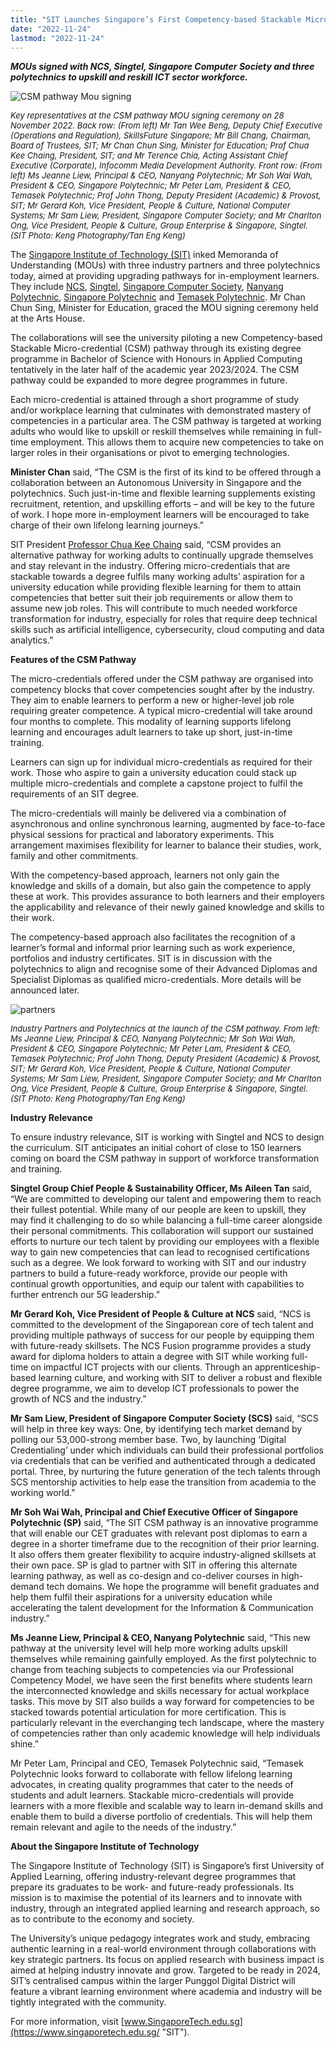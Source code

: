```yaml
---
title: "SIT Launches Singapore’s First Competency-based Stackable Micro-credential Pathway"
date: "2022-11-24"
lastmod: "2022-11-24"
---
```


***MOUs signed with NCS, Singtel, Singapore Computer Society and three polytechnics to upskill and reskill ICT sector workforce.***  

![CSM pathway Mou signing](./isacasg2022awardwinners.jpg)

*<font size=2>Key representatives at the CSM pathway MOU signing ceremony on 28 November 2022. Back row: (From left) Mr Tan Wee Beng, Deputy Chief Executive (Operations and Regulation), SkillsFuture Singapore; Mr Bill Chang, Chairman, Board of Trustees, SIT; Mr Chan Chun Sing, Minister for Education; Prof Chua Kee Chaing, President, SIT; and Mr Terence Chia, Acting Assistant Chief Executive (Corporate), Infocomm Media Development Authority. Front row: (From left) Ms Jeanne Liew, Principal & CEO, Nanyang Polytechnic; Mr Soh Wai Wah, President & CEO, Singapore Polytechnic; Mr Peter Lam, President & CEO, Temasek Polytechnic; Prof John Thong, Deputy President (Academic) & Provost, SIT; Mr Gerard Koh, Vice President, People & Culture, National Computer Systems; Mr Sam Liew, President, Singapore Computer Society; and Mr Charlton Ong, Vice President, People & Culture, Group Enterprise & Singapore, Singtel. (SIT Photo: Keng Photography/Tan Eng Keng)*</font>

The [Singapore Institute of Technology (SIT)](https://www.singaporetech.edu.sg/ "SIT") inked Memoranda of Understanding (MOUs) with three industry partners and three polytechnics today, aimed at providing upgrading pathways for in-employment learners. They include [NCS](https://www.ncs.co/en-sg/ "NCS"), [Singtel](https://www.singtel.com/about-us#homeCarousel1 "Singtel"), [Singapore Computer Society](https://www.scs.org.sg/ "SCS"), [Nanyang Polytechnic](https://www.nyp.edu.sg/ "NYP"), [Singapore Polytechnic](https://www.sp.edu.sg/ "SP") and [Temasek Polytechnic](https://www.tp.edu.sg/home.html "TP"). Mr Chan Chun Sing, Minister for Education, graced the MOU signing ceremony held at the Arts House. 

The collaborations will see the university piloting a new Competency-based Stackable Micro-credential (CSM) pathway through its existing degree programme in Bachelor of Science with Honours in Applied Computing tentatively in the later half of the academic year 2023/2024. The CSM pathway could be expanded to more degree programmes in future.  

Each micro-credential is attained through a short programme of study and/or workplace learning that culminates with demonstrated mastery of competencies in a particular area. The CSM pathway is targeted at working adults who would like to upskill or reskill themselves while remaining in full-time employment. This allows them to acquire new competencies to take on larger roles in their organisations or pivot to emerging technologies.  

**Minister Chan** said, “The CSM is the first of its kind to be offered through a collaboration between an Autonomous University in Singapore and the polytechnics. Such just-in-time and flexible learning supplements existing recruitment, retention, and upskilling efforts – and will be key to the future of work. I hope more in-employment learners will be encouraged to take charge of their own lifelong learning journeys.” 

SIT President [Professor Chua Kee Chaing](https://www.singaporetech.edu.sg/about/leadership/professor-chua-kee-chaing "SIT President") said, “CSM provides an alternative pathway for working adults to continually upgrade themselves and stay relevant in the industry. Offering micro-credentials that are stackable towards a degree fulfils many working adults’ aspiration for a university education while providing flexible learning for them to attain competencies that better suit their job requirements or allow them to assume new job roles. This will contribute to much needed workforce transformation for industry, especially for roles that require deep technical skills such as artificial intelligence, cybersecurity, cloud computing and data analytics.”  

**Features of the CSM Pathway**  

The micro-credentials offered under the CSM pathway are organised into competency blocks that cover competencies sought after by the industry. They aim to enable learners to perform a new or higher-level job role requiring greater competence. A typical micro-credential will take around four months to complete. This modality of learning supports lifelong learning and encourages adult learners to take up short, just-in-time training.  

Learners can sign up for individual micro-credentials as required for their work. Those who aspire to gain a university education could stack up multiple micro-credentials and complete a capstone project to fulfil the requirements of an SIT degree. 

The micro-credentials will mainly be delivered via a combination of asynchronous and online synchronous learning, augmented by face-to-face physical sessions for practical and laboratory experiments. This arrangement maximises flexibility for learner to balance their studies, work, family and other commitments. 

With the competency-based approach, learners not only gain the knowledge and skills of a domain, but also gain the competence to apply these at work. This provides assurance to both learners and their employers the applicability and relevance of their newly gained knowledge and skills to their work. 

The competency-based approach also facilitates the recognition of a learner’s formal and informal prior learning such as work experience, portfolios and industry certificates. SIT is in discussion with the polytechnics to align and recognise some of their Advanced Diplomas and Specialist Diplomas as qualified micro-credentials. More details will be announced later. 

![partners](./resizedheroimagepartners.jpg)

<font size=2>*Industry Partners and Polytechnics at the launch of the CSM pathway. From left: Ms Jeanne Liew, Principal & CEO, Nanyang Polytechnic; Mr Soh Wai Wah, President & CEO, Singapore Polytechnic; Mr Peter Lam, President & CEO, Temasek Polytechnic; Prof John Thong, Deputy President (Academic) & Provost, SIT; Mr Gerard Koh, Vice President, People & Culture, National Computer Systems; Mr Sam Liew, President, Singapore Computer Society; and Mr Charlton Ong, Vice President, People & Culture, Group Enterprise & Singapore, Singtel. (SIT Photo: Keng Photography/Tan Eng Keng)*</font>

**Industry Relevance**

To ensure industry relevance, SIT is working with Singtel and NCS to design the curriculum. SIT anticipates an initial cohort of close to 150 learners coming on board the CSM pathway in support of workforce transformation and training. 

**Singtel Group Chief People & Sustainability Officer, Ms Aileen Tan** said, “We are committed to developing our talent and empowering them to reach their fullest potential. While many of our people are keen to upskill, they may find it challenging to do so while balancing a full-time career alongside their personal commitments. This collaboration will support our sustained efforts to nurture our tech talent by providing our employees with a flexible way to gain new competencies that can lead to recognised certifications such as a degree. We look forward to working with SIT and our industry partners to build a future-ready workforce, provide our people with continual growth opportunities, and equip our talent with capabilities to further entrench our 5G leadership.”  

**Mr Gerard Koh, Vice President of People & Culture at NCS** said, “NCS is committed to the development of the Singaporean core of tech talent and providing multiple pathways of success for our people by equipping them with future-ready skillsets. The NCS Fusion programme provides a study award for diploma holders to attain a degree with SIT while working full-time on impactful ICT projects with our clients. Through an apprenticeship-based learning culture, and working with SIT to deliver a robust and flexible degree programme, we aim to develop ICT professionals to power the growth of NCS and the industry.” 

**Mr Sam Liew, President of Singapore Computer Society (SCS)** said, “SCS will help in three key ways: One, by identifying tech market demand by polling our 53,000-strong member base. Two, by launching ‘Digital Credentialing’ under which individuals can build their professional portfolios via credentials that can be verified and authenticated through a dedicated portal. Three, by nurturing the future generation of the tech talents through SCS mentorship activities to help ease the transition from academia to the working world.” 

**Mr Soh Wai Wah, Principal and Chief Executive Officer of Singapore Polytechnic (SP)** said, “The SIT CSM pathway is an innovative programme that will enable our CET graduates with relevant post diplomas to earn a degree in a shorter timeframe due to the recognition of their prior learning. It also offers them greater flexibility to acquire industry-aligned skillsets at their own pace. SP is glad to partner with SIT in offering this alternate learning pathway, as well as co-design and co-deliver courses in high-demand tech domains. We hope the programme will benefit graduates and help them fulfil their aspirations for a university education while accelerating the talent development for the Information & Communication industry.” 

**Ms Jeanne Liew, Principal & CEO, Nanyang Polytechnic** said, “This new pathway at the university level will help more working adults upskill themselves while remaining gainfully employed. As the first polytechnic to change from teaching subjects to competencies via our Professional Competency Model, we have seen the first benefits where students learn the interconnected knowledge and skills necessary for actual workplace tasks. This move by SIT also builds a way forward for competencies to be stacked towards potential articulation for more certification. This is particularly relevant in the everchanging tech landscape, where the mastery of competencies rather than only academic knowledge will help individuals shine.” 

Mr Peter Lam, Principal and CEO, Temasek Polytechnic said, “Temasek Polytechnic looks forward to collaborate with fellow lifelong learning advocates, in creating quality programmes that cater to the needs of students and adult learners. Stackable micro-credentials will provide learners with a more flexible and scalable way to learn in-demand skills and enable them to build a diverse portfolio of credentials. This will help them remain relevant and agile to the needs of the industry.” 

**About the Singapore Institute of Technology** 

The Singapore Institute of Technology (SIT) is Singapore’s first University of Applied Learning, offering industry-relevant degree programmes that prepare its graduates to be work- and future-ready professionals. Its mission is to maximise the potential of its learners and to innovate with industry, through an integrated applied learning and research approach, so as to contribute to the economy and society. 

The University’s unique pedagogy integrates work and study, embracing authentic learning in a real-world environment through collaborations with key strategic partners. Its focus on applied research with business impact is aimed at helping industry innovate and grow. Targeted to be ready in 2024, SIT’s centralised campus within the larger Punggol Digital District will feature a vibrant learning environment where academia and industry will be tightly integrated with the community. 

For more information, visit [www.SingaporeTech.edu.sg](https://www.singaporetech.edu.sg/ "SIT").  